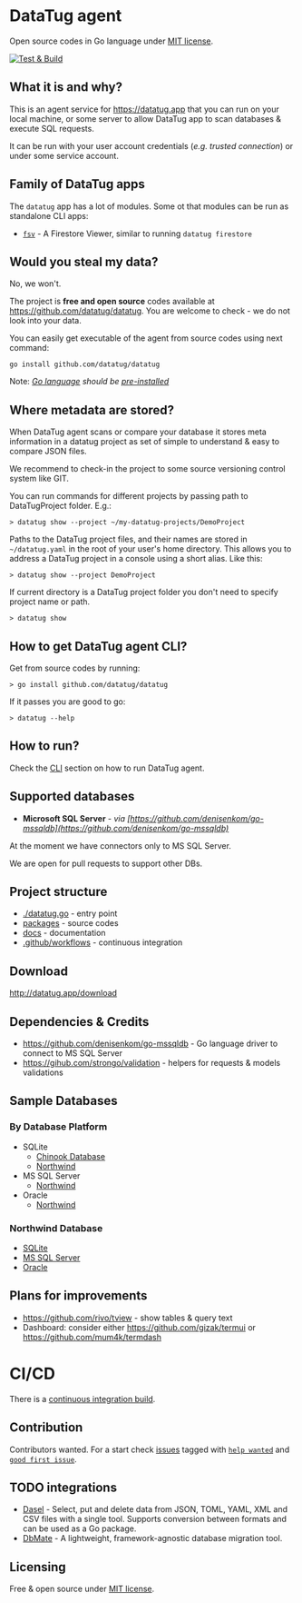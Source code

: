 # DataTug agent

Open source codes in Go language under [MIT license](./LICENSE).

[![Test & Build](https://github.com/datatug/datatug/actions/workflows/golangci.yml/badge.svg)](https://github.com/datatug/datatug/actions/workflows/golangci.yml)

## What it is and why?

This is an agent service for https://datatug.app that you can run on your local machine, or some server to allow DataTug
app to scan databases & execute SQL requests.

It can be run with your user account credentials (*e.g. trusted connection*) or under some service account.

## Family of DataTug apps

The `datatug` app has a lot of modules. Some ot that modules can be run as standalone CLI apps:

- [`fsv`](apps/firestoreviewer) - A Firestore Viewer, similar to running `datatug firestore`

## Would you steal my data?

No, we won't.

The project is **free and open source** codes available at https://github.com/datatug/datatug. You are welcome to
check - we do not look into your data.

You can easily get executable of the agent from source codes using next command:

```
go install github.com/datatug/datatug
```

Note: _[Go language](https://golang.org/) should be [pre-installed](https://golang.org/dl/)_

## Where metadata are stored?

When DataTug agent scans or compare your database it stores meta information in a datatug project as set of simple to
understand & easy to compare JSON files.

We recommend to check-in the project to some source versioning control system like GIT.

You can run commands for different projects by passing path to DataTugProject folder. E.g.:

```
> datatug show --project ~/my-datatug-projects/DemoProject
```

Paths to the DataTug project files, and their names are stored in `~/datatug.yaml` in the root of your user's home
directory.
This allows you to address a DataTug project in a console using a short alias. Like this:

```
> datatug show --project DemoProject
```

If current directory is a DataTug project folder you don't need to specify project name or path.

```
> datatug show
```

## How to get DataTug agent CLI?

Get from source codes by running:

```
> go install github.com/datatug/datatug
```

If it passes you are good to go:

```
> datatug --help
```

## How to run?

Check the [CLI](./packages/cli) section on how to run DataTug agent.

## Supported databases

- **Microsoft SQL Server** - *via [https://github.com/denisenkom/go-mssqldb](https://github.com/denisenkom/go-mssqldb)*

At the moment we have connectors only to MS SQL Server.

We are open for pull requests to support other DBs.

## Project structure

- [./datatug.go](datatug.go) - entry point
- [packages](packages) - source codes
- [docs](docs) - documentation
- [.github/workflows](.github/workflows) - continuous integration

## Download

http://datatug.app/download

## Dependencies & Credits

- https://github.com/denisenkom/go-mssqldb - Go language driver to connect to MS SQL Server
- https://gihub.com/strongo/validation - helpers for requests & models validations

## Sample Databases

### By Database Platform

- SQLite
    - [Chinook Database](https://github.com/lerocha/chinook-database)
    - [Northwind](https://github.com/jpwhite3/northwind-SQLite3)
- MS SQL Server
    - [Northwind](https://github.com/Microsoft/sql-server-samples/tree/master/samples/databases/northwind-pubs)
- Oracle
    - [Northwind](https://github.com/dshifflet/NorthwindOracle_DDL)

### Northwind Database

- [SQLite](https://github.com/jpwhite3/northwind-SQLite3)
- [MS SQL Server](https://github.com/Microsoft/sql-server-samples/tree/master/samples/databases/northwind-pubs)
- [Oracle](https://github.com/dshifflet/NorthwindOracle_DDL)

## Plans for improvements

- https://github.com/rivo/tview - show tables & query text
- Dashboard: consider either https://github.com/gizak/termui or https://github.com/mum4k/termdash

# CI/CD

There is a [continuous integration build](docs/CI-CD.md).

## Contribution

Contributors wanted. For a start check [issues](https://github.com/datatug/datatug/issues)
tagged with [`help wanted`](https://github.com/datatug/datatug/labels/help%20wanted)
and [`good first issue`](https://github.com/datatug/datatug/labels/good%20first%20issue).

## TODO integrations

- [Dasel](https://github.com/TomWright/dasel) - Select, put and delete data from JSON, TOML, YAML, XML and CSV files
  with a single tool. Supports conversion between formats and can be used as a Go package.
- [DbMate](https://github.com/amacneil/dbmate) - A lightweight, framework-agnostic database migration tool.

## Licensing

Free & open source under [MIT license](./LICENSE).
